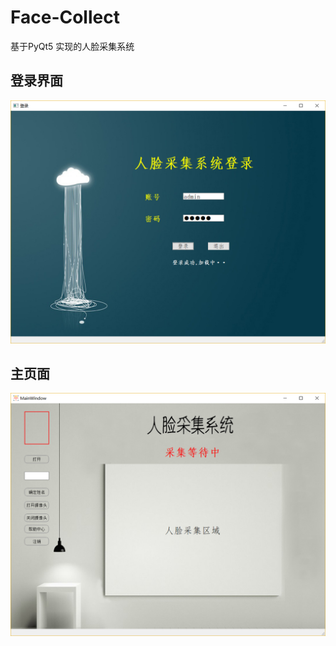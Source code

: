 # Face-Collect

基于PyQt5 实现的人脸采集系统

## 登录界面
![登录界面](https://github.com/GGL12/Face-Collect/blob/master/img/login_main.png)

## 主页面
![主页面](https://github.com/GGL12/Face-Collect/blob/master/img/main.png)
